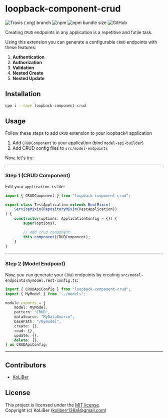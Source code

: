 # loopback-component-crud

![Travis (.org) branch](https://img.shields.io/travis/loopback4/loopback-component-crud/master)
![npm](https://img.shields.io/npm/v/loopback-component-crud)
![npm bundle size](https://img.shields.io/bundlephobia/min/loopback-component-crud)
![GitHub](https://img.shields.io/github/license/loopback4/loopback-component-crud)

Creating `CRUD` endpoints in any application is a repetitive and futile task.

Using this extension you can generate a configurable `CRUD` endpoints with these features:

1. **Authentication**
2. **Authorization**
3. **Validation**
4. **Nested Create**
5. **Nested Update**

## Installation

```bash
npm i --save loopback-component-crud
```

## Usage

Follow these steps to add `CRUD` extension to your loopback4 application

1. Add `CRUDComponent` to your application (bind `model-api-builder`)
2. Add CRUD config files to `src/model-endpoints`

Now, let's try:

---

### Step 1 (CRUD Component)

Edit your `application.ts` file:

```ts
import { CRUDComponent } from "loopback-component-crud";

export class TestApplication extends BootMixin(
    ServiceMixin(RepositoryMixin(RestApplication))
) {
    constructor(options: ApplicationConfig = {}) {
        super(options);

        // Add crud component
        this.component(CRUDComponent);
    }
}
```

---

### Step 2 (Model Endpoint)

Now, you can generate your `CRUD` endpoints by creating `src/model-endpoints/mymodel.rest-config.ts`:

```ts
import { CRUDApiConfig } from "loopback-component-crud";
import { MyModel } from "../models";

module.exports = {
    model: MyModel,
    pattern: "CRUD",
    dataSource: "MyDataSource",
    basePath: "/mymodel",
    create: {},
    read: {},
    update: {},
    delete: {},
} as CRUDApiConfig;
```

---

## Contributors

-   [KoLiBer](https://www.linkedin.com/in/mohammad-hosein-nemati-665b1813b/)

## License

This project is licensed under the [MIT license](LICENSE.md).  
Copyright (c) KoLiBer (koliberr136a1@gmail.com)

